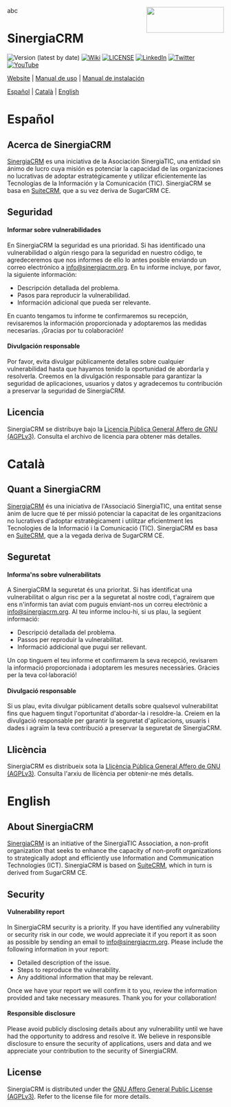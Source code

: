 abc<a href="https://suitecrm.com">
  <img width="180px" height="60px" src="https://github.com/SinergiaTIC/SinergiaCRM-SuiteCRM/assets/125350097/af3300d0-1b17-427c-b681-1971d39a1528" align="right" />
</a>

# SinergiaCRM

![Version (latest by date)](https://img.shields.io/github/v/release/SinergiaTIC/SinergiaCRM?label=Version)
[![Wiki](https://img.shields.io/badge/Information-Wiki-lightgray)](https://wikisuite.sinergiacrm.org)
[![LICENSE](https://img.shields.io/badge/License-AGPL_v3-orange.svg)](./LICENSE.txt)
[![LinkedIn](https://img.shields.io/badge/LinkedIn-0077B5)](https://twitter.com/SinergiaCRM)
[![Twitter](https://img.shields.io/twitter/follow/sinergiacrm?style=social&label=Follow)](https://twitter.com/SinergiaCRM)
[![YouTube](https://img.shields.io/badge/Youtube-FF0000)](https://www.youtube.com/@SinergiaCRM)

[Website](https://www.sinergiacrm.org) | 
[Manual de uso](https://wikisuite.sinergiacrm.org/index.php?title=Manual_de_SinergiaCRM) |
[Manual de instalación](https://github.com/SinergiaTIC/SinergiaCRM/wiki)

[Español](#Español) | [Català](#Català) | [English](#English)


# Español

## Acerca de SinergiaCRM

[SinergiaCRM](https://www.sinergiacrm.org/es) es una iniciativa de la Asociación SinergiaTIC, una entidad sin ánimo de lucro cuya misión es potenciar la capacidad de las organizaciones no lucrativas de adoptar estratégicamente y utilizar eficientemente las Tecnologías de la Información y la Comunicación (TIC). SinergiaCRM se basa en [SuiteCRM](https://github.com/suitecrm/suitecrm), que a su vez deriva de SugarCRM CE.

## Seguridad

#### Informar sobre vulnerabilidades

En SinergiaCRM la seguridad es una prioridad. Si has identificado una vulnerabilidad o algún riesgo para la seguridad en nuestro código, te agredeceremos que nos informes de ello lo antes posible enviando un correo electrónico a [info@sinergiacrm.org](mailto:info@sinergiacrm.org). En tu informe incluye, por favor, la siguiente información:

- Descripción detallada del problema.
- Pasos para reproducir la vulnerabilidad.
- Información adicional que pueda ser relevante.

En cuanto tengamos tu informe te confirmaremos su recepción, revisaremos la información proporcionada y adoptaremos las medidas necesarias. ¡Gracias por tu colaboración!

#### Divulgación responsable

Por favor, evita divulgar públicamente detalles sobre cualquier vulnerabilidad hasta que hayamos tenido la oportunidad de abordarla y resolverla. Creemos en la divulgación responsable para garantizar la seguridad de aplicaciones, usuarios y datos y agradecemos tu contribución a preservar la seguridad de SinergiaCRM.

## Licencia
SinergiaCRM se distribuye bajo la [Licencia Pública General Affero de GNU (AGPLv3)](./LICENSE.txt). Consulta el archivo de licencia para obtener más detalles.


# Català

## Quant a SinergiaCRM

[SinergiaCRM](https://www.sinergiacrm.org/ca) és una iniciativa de l'Associació SinergiaTIC, una entitat sense ànim de lucre que té per missió potenciar la capacitat de les organitzacions no lucratives d'adoptar estratègicament i utilitzar eficientment les Tecnologies de la Informació i la Comunicació (TIC). SinergiaCRM es basa en [SuiteCRM](https://github.com/suitecrm/suitecrm), que a la vegada deriva de SugarCRM CE.

## Seguretat

#### Informa'ns sobre vulnerabilitats

A SinergiaCRM la seguretat és una prioritat. Si has identificat una vulnerabilitat o algun risc per a la seguretat al nostre codi, t'agrairem que ens n'informis tan aviat com puguis enviant-nos un correu electrònic a [info@sinergiacrm.org](mailto:info@sinergiacrm.org). Al teu informe inclou-hi, si us plau, la següent informació:

- Descripció detallada del problema.
- Passos per reproduir la vulnerabilitat.
- Informació addicional que pugui ser rellevant.

Un cop tinguem el teu informe et confirmarem la seva recepció, revisarem la informació proporcionada i adoptarem les mesures necessàries. Gràcies per la teva col·laboració!

#### Divulgació responsable

Si us plau, evita divulgar públicament detalls sobre qualsevol vulnerabilitat fins que haguem tingut l'oportunitat d'abordar-la i resoldre-la. Creiem en la divulgació responsable per garantir la seguretat d'aplicacions, usuaris i dades i agraïm la teva contribució a preservar la seguretat de SinergiaCRM.

## Llicència
SinergiaCRM es distribueix sota la [Llicència Pública General Affero de GNU (AGPLv3)](./LICENSE.txt). Consulta l'arxiu de llicència per obtenir-ne més detalls.


# English

## About SinergiaCRM

[SinergiaCRM](https://www.sinergiacrm.org) is an initiative of the SinergiaTIC Association, a non-profit organization that seeks to enhance the capacity of non-profit organizations to strategically adopt and efficiently use Information and Communication Technologies (ICT). SinergiaCRM is based on [SuiteCRM](https://github.com/suitecrm/suitecrm), which in turn is derived from SugarCRM CE.

## Security

#### Vulnerability report

In SinergiaCRM security is a priority. If you have identified any vulnerability or security risk in our code, we would appreciate it if you report it as soon as possible by sending an email to [info@sinergiacrm.org](mailto:info@sinergiacrm.org). Please include the following information in your report:

- Detailed description of the issue.
- Steps to reproduce the vulnerability.
- Any additional information that may be relevant.

Once we have your report we will confirm it to you, review the information provided and take necessary measures. Thank you for your collaboration!

#### Responsible disclosure

Please avoid publicly disclosing details about any vulnerability until we have had the opportunity to address and resolve it. We believe in responsible disclosure to ensure the security of applications, users and data and we appreciate your contribution to the security of SinergiaCRM.

## License

SinergiaCRM is distributed under the [GNU Affero General Public License (AGPLv3)](./LICENSE.txt). Refer to the license file for more details.
